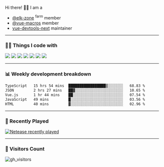 Hi there! 👋🏻 I am a

- [@elk-zone](https://github.com/elk-zone) <sup>farm</sup> member
- [@vue-macros](https://github.com/vue-macros) member
- [vue-devtools-next](https://github.com/vuejs/devtools-next) maintainer

<hr>

### 🧑‍💻 Things I code with

<code><a href="https://github.com/vuejs/core"><img src="https://api.iconify.design/logos:vue.svg" /></a></code> 
<code><a href="https://github.com/vitejs/vite"><img src="https://api.iconify.design/logos:vitejs.svg" /></a></code> 
<code><a href="https://github.com/solidjs/solid"><img src="https://api.iconify.design/logos:solidjs-icon.svg" /></a></code> 
<code><a href="https://github.com/microsoft/TypeScript"><img src="https://api.iconify.design/logos:typescript-icon.svg" /></a></code>
<code><a href="https://github.com/unocss/unocss"><img src="https://api.iconify.design/logos:unocss.svg" /></a></code> 
<code><a href="https://github.com/rust-lang/rust"><img src="https://api.iconify.design/logos:rust.svg" /></a></code>
<code><a href="https://threejs.org/"><img src="https://api.iconify.design/logos:threejs.svg" /></a></code>
<hr>

### 📊 Weekly development breakdown

<!--START_SECTION:waka-->

```txt
TypeScript   15 hrs 54 mins  █████████████████▒░░░░░░░   68.83 %
JSON         2 hrs 27 mins   ██▓░░░░░░░░░░░░░░░░░░░░░░   10.65 %
Vue.js       1 hr 44 mins    ██░░░░░░░░░░░░░░░░░░░░░░░   07.54 %
JavaScript   49 mins         █░░░░░░░░░░░░░░░░░░░░░░░░   03.56 %
HTML         40 mins         ▓░░░░░░░░░░░░░░░░░░░░░░░░   02.96 %
```

<!--END_SECTION:waka-->

<hr>

### 🎵 Recently Played

[![Netease recently played](https://netease-recent-profile.vercel.app/?id=297303604&show_percent=1&size=60)](https://netease-recent-profile.vercel.app/?id=297303604&show_percent=1&size=60)

<hr>

### 👀 Visitors Count

![gh_visitors](https://profile-counter.glitch.me/alexzhang1030/count.svg)
